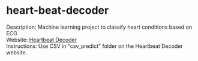 # heart-beat-decoder
Description: Machine learning project to classify heart conditions based on ECG </br>
Website: [Heartbeat Decoder](https://ecg-heartbeat-decoder.streamlit.app/) </br>
Instructions: Use CSV in "csv_predict" folder on the Heartbeat Decoder website.

